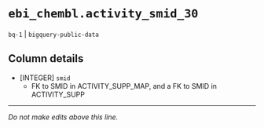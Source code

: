 # `ebi_chembl.activity_smid_30`
`bq-1` | `bigquery-public-data`

## Column details
* [INTEGER]   `smid`
  - FK to SMID in ACTIVITY_SUPP_MAP, and a FK to SMID in ACTIVITY_SUPP

-------------------------------------------------------------------------------
*Do not make edits above this line.*
